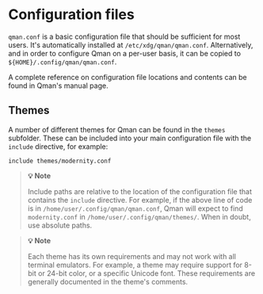 # Configuration files

`qman.conf` is a basic configuration file that should be sufficient for most
users. It's automatically installed at `/etc/xdg/qman/qman.conf`. Alternatively,
and in order to configure Qman on a per-user basis, it can be copied to
`${HOME}/.config/qman/qman.conf`.

A complete reference on configuration file locations and contents can be found
in Qman's manual page.

## Themes

A number of different themes for Qman can be found in the `themes` subfolder.
These can be included into your main configuration file with the `include`
directive, for example:

```
include themes/modernity.conf
```

> **:bulb: Note**
>
> Include paths are relative to the location of the configuration file that
> contains the `include` directive. For example, if the above line of code is in
> `/home/user/.config/qman/qman.conf`, Qman will expect to find `modernity.conf`
> in `/home/user/.config/qman/themes/`. When in doubt, use absolute paths.

> **:bulb: Note**
>
> Each theme has its own requirements and may not work with all terminal
> emulators. For example, a theme may require support for 8-bit or 24-bit color,
> or a specific Unicode font. These requirements are generally documented in
> the theme's comments.

